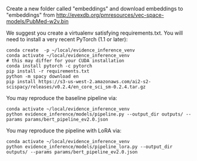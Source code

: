 Create a new folder called "embeddings" and download embeddings to "embeddings" from
http://evexdb.org/pmresources/vec-space-models/PubMed-w2v.bin

We suggest you create a virtualenv satisfying requirements.txt. You will need to install a very recent
PyTorch (1.1 or later):
```
conda create  -p ~/local/evidence_inference_venv
conda activate ~/local/evidence_inference_venv
# this may differ for your CUDA installation
conda install pytorch -c pytorch
pip install -r requirements.txt
python -m spacy download en
pip install https://s3-us-west-2.amazonaws.com/ai2-s2-scispacy/releases/v0.2.4/en_core_sci_sm-0.2.4.tar.gz
```


You may reproduce the baseline pipeline via:
```
conda activate ~/local/evidence_inference_venv
python evidence_inference/models/pipeline.py --output_dir outputs/ --params params/bert_pipeline_ev2.0.json
```

You may reproduce the pipeline with LoRA via:
```
conda activate ~/local/evidence_inference_venv
python evidence_inference/models/pipeline_lora.py --output_dir outputs/ --params params/bert_pipeline_ev2.0.json
```


